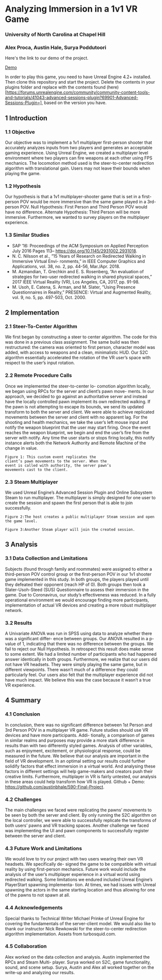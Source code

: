 # Analyzing Immersion in a 1v1 VR Game

### University of North Carolina at Chapel Hill

### Alex Proca, Austin Hale, Surya Poddutoori

Here's the link to our demo of the project.

[Demo](https://drive.google.com/file/d/1OnIbGshibSVrg5oBrT1f149j9raDC0T6/view?usp=sharing)

In order to play this game, you need to have Unreal Engine 4.2+ installed. Then clone this repository and start the project. Delete the contents in your plugins folder and replace with the contents found (here) [https://forums.unrealengine.com/community/community-content-tools-and-tutorials/41043-advanced-sessions-plugin?69901-Advanced-Sessions-Plugin=], based on the version you have.

## 1 Introduction

### 1.1 Objective

Our objective was to implement a 1v1 multiplayer first-person shooter that accurately analyzes
inputs from two players and generates an acceptable gaming experience. Using Unreal Engine, we
created a multiplayer level environment where two players can fire weapons at each other using
FPS mechanics. The locomotion method used is the steer-to-center redirection algorithm with
translational gain. Users may not leave their bounds when playing the game.

### 1.2 Hypothesis

Our hypothesis is that a 1v1 multiplayer-shooter game that is set in a first-person POV would be
more immersive than the same game played in a 3rd-person POV. Null Hypothesis: First Person
and Third Person POV would have no difference. Alternate Hypothesis: Third Person will be more
immersive. Furthermore, we wanted to survey players on the multiplayer experience.

### 1.3 Similar Studies

- SAP ’16: Proceedings of the ACM Symposium on Applied Perception July 2016 Pages 113–
    https://doi.org/10.1145/2931002.2931018.
- N. C. Nilsson et al., ”15 Years of Research on Redirected Walking in Immersive Virtual Envi-
    ronments,” in IEEE Computer Graphics and Applications, vol. 38, no. 2, pp. 44-56, Mar./Apr.
    2018.
- M. Azmandian, T. Grechkin and E. S. Rosenberg, ”An evaluation of strategies for two-user
    redirected walking in shared physical spaces,” 2017 IEEE Virtual Reality (VR), Los Angeles,
    CA, 2017, pp. 91-98.
- M. Usoh, E. Catena, S. Arman, and M. Slater, ”Using Presence Questionnaires in Reality,”
    PRESENCE: Virtual and Augmented Reality, vol. 9, no. 5, pp. 497-503, Oct. 2000.

## 2 Implementation

### 2.1 Steer-To-Center Algorithm

We first began by constructing a steer to center algorithm. The code for this was done in a previous
class assignment. The same build was then restructured: the camera was oriented to first person,
character model was added, with access to weapons and a clean, minimalistic HUD. Our S2C
algorithm essentially accelerated the rotation of the VR user’s space with respect to the user’s input
rotation.


### 2.2 Remote Procedure Calls

Once we implemented the steer-to-center lo-
comotion algorithm locally, we began using
RPCs for the server and client’s pawn move-
ments. In our approach, we decided to go
against an authoritative server and instead
have the locally controlled pawn implement
its own redirected walking. If the pawn is
not attempting to escape its bounds, we send
its updated transform to both the server and
client. We were able to achieve replicated
movements between the server and client
with no apparent lag.
For the shooting and health mechanics, we
take the user’s left mouse input and notify
the weapon blueprint that the user may start
firing. Once the event reaches the weapon
blueprint, we begin and end the user’s fire
from the server with notify. Any time the
user starts or stops firing locally, this notify
instance alerts both the Network Authority
and Remote Machine of the change in value.

```
Figure 1: This custom event replicates the
client’s pawn movements to the server. When the
event is called with authority, the server pawn’s
movements cast to the client.
```
### 2.3 Steam Multiplayer

We used Unreal Engine’s Advanced Session Plugin and Online Subsystem Steam to run multiplayer.
The multiplayer is simply designed for one user to create the session and spawn the first person that
is able to join successfully.

```
Figure 2:The host creates a public multiplayer Steam session and open the game level.
```
```
Figure 3:Another Steam player will join the created session.
```

## 3 Analysis

### 3.1 Data Collection and Limitations

Subjects (found through family and roommates) were assigned to either a third-person POV control
group or the first-person POV in our 1v1 shooter game implemented in this study. In both groups,
the players played until they defeated their opponent (reach HP of 0). Both groups then took a
Slater-Usoh-Steed (SUS) Questionnaire to assess their immersion in the game. Due to Coronavirus,
our study’s effectiveness was reduced. In a fully operational environment we would encourage finding
more participants, implementation of actual VR devices and creating a more robust multiplayer
network.

### 3.2 Results

A Univariate ANOVA was run in SPSS using data to analyze whether there was a significant differ-
ence between groups. Our ANOVA resulted in a p-value of 1, indicating that there was no difference
between the groups. We fail to reject our Null Hypothesis. In retrospect this result does make sense
to some extent. We had a limited number of participants who had happened answer identically in
both groups. Furthermore, we realize that our users did not have VR headsets. They were simply
playing the same game, but in different viewpoints. There wasn’t much of a difference they could
particularly feel. Our users also felt that the multiplayer experience did not have much impact. We
believe this was the case because it wasn’t a true VR experience.

## 4 Summary

### 4.1 Conclusion

In conclusion, there was no significant difference between 1st Person and 3rd Person POV in a
multiplayer VR game. Future studies should use VR devices and have more participants. Addi-
tionally, a comparison of games in similar realms and purposes may provide a more stark difference
in results than with two differently styled games. Analysis of other variables, such as enjoyment,
excitement, or physiological response, could be measured in the future. We believe that our analysis
are important in the field of VR development. In an optimal setting our results could further solidify
factors that effect immersion in a virtual world. And analysing these factors in different settings will
help game-makers and creators push their creative limits. Furthermore, multiplayer in VR is fairly
untested, our analysis in these areas could help transform how VR is played.
Github + Demo: https://github.com/austinbhale/590-Final-Project.

### 4.2 Challenges

The main challenges we faced were replicating the pawns’ movements to be seen by both the server
and client. By only running the S2C algorithm on the local controller, we were able to successfully
replicate the transforms of both users’ pawns and VR tracking spaces. Another challenge we faced
was implementing the UI and pawn components to successfully register between the server and
client.

### 4.3 Future Work and Limitations

We would love to try our project with two users wearing their own VR headsets. We specifically de-
signed the game to be compatible with virtual reality by using first-person mechanics. Future work
would include the analysis of the user’s multiplayer experience in a virtual world using redirected
walking. Some limitations we endured included Unreal Engine’s PlayerStart spawning implementa-
tion. At times, we had issues with Unreal spawning the actors in the same starting location and
thus allowing for one of the pawns to not spawn at all.


### 4.4 Acknowledgements

Special thanks to Technical Writer Michael Prinke of Unreal Engine for covering the fundamentals
of the server-client model. We would also like to thank our instructor Nick Rewkowski for the
steer-to-center redirection algorithm implementation. Assets from turbosquid.com.

### 4.5 Collaboration

Alex worked on the data collection and analysis. Austin implemented the RPCs and Steam Multi-
player. Surya worked on S2C, game functionality, sound, and scene setup. Surya, Austin and Alex
all worked together on the write-up and analyzing our results.
